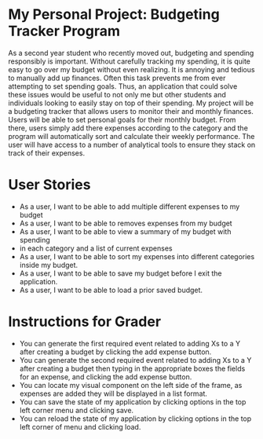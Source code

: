# My Personal Project: Budgeting Tracker Program <br>
As a second year student who recently moved out, budgeting and spending
responsibly is important. Without carefully tracking my spending, it is 
quite easy to go over my budget without even realizing. It is annoying and 
tedious to manually add up finances. Often this task prevents me from ever 
attempting to set spending goals. Thus, 
an application that could solve these issues would be useful to not only 
me but other students and individuals looking to easily stay on top of their 
spending. My project will be a budgeting tracker that allows 
users to monitor their and monthly finances. Users will be able to set 
personal goals for their monthly budget.
From there, users simply add there expenses according to the category and the program
will automatically sort and calculate their weekly performance. The user will
have access to a number of analytical tools to ensure they stack on track of their expenses.


# User Stories

- As a user, I want to be able to add multiple different expenses to my budget <br>
- As a user, I want to be able to removes expenses from my budget <br>
- As a user, I want to be able to view a summary of my budget with spending<br>
- in each category and a list of current expenses <br>
- As a user, I want to be able to sort my expenses into different categories inside my budget. <br>
- As a user, I want to be able to save my budget before I exit the application. <br>
- As a user, I want to be able to load a prior saved budget.


# Instructions for Grader

- You can generate the first required event related to adding Xs to a Y after creating a budget by 
clicking the add expense button.
- You can generate the second required event related to adding Xs to a Y after creating a budget
then typing in the appropriate boxes the fields for an expense, and clicking the add expense button.
- You can locate my visual component on the left side of the frame, as expenses are added
they will be displayed in a list format.
- You can save the state of my application by clicking options in the top left corner menu and clicking save.
- You can reload the state of my application by clicking options in the top left corner of menu and clicking load. 
